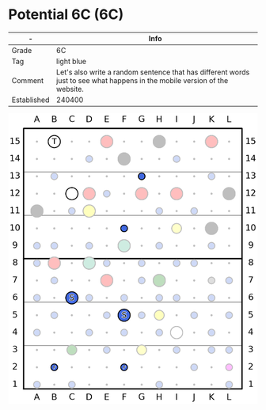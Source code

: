 # Potential 6C (6C)

| - | Info |
| - | ---- |
| Grade | 6C|
| Tag | light blue|
| Comment | Let's also write a random sentence that has different words just to see what happens in the mobile version of the website.|
| Established | 240400 |

![Potential_6C](/plots/240512_Potential_6C.png)

